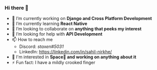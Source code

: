 ### Hi there 👋

<!--
**stacks13/stacks13** is a ✨ _special_ ✨ repository because its `README.md` (this file) appears on your GitHub profile.

Here are some ideas to get you started:
-->
- 💼 I’m currently working on **Django and Cross Platform Development**
- 📖 I’m currently learning **React Native**
- 👯 I’m looking to collaborate on **anything that peeks my interest**
- 🤔 I’m looking for help with **API Development**
- 📫 How to reach me
  - Discord: *staxen#5031*
  - LinkedIn: https://linkedin.com/in/sahil-nirkhe/
- 💭 I'm interested in **Space🌌 and working on anything about it**
- ⚡ Fun fact: I have a mildly crooked finger

